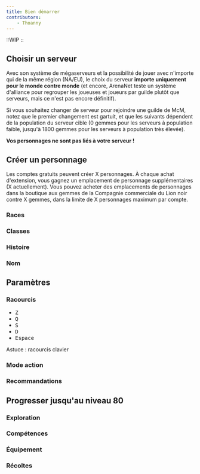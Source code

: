 ```yaml
---
title: Bien démarrer
contributors: 
    - Thoanny
---
```


::WIP
::

## Choisir un serveur

Avec son système de mégaserveurs et la possibilité de jouer avec n'importe qui de la même région (NA/EU), le choix du serveur **importe uniquement pour le monde contre monde** (et encore, ArenaNet teste un système d'alliance pour regrouper les joueuses et joueurs par guilde plutôt que serveurs, mais ce n'est pas encore définitif).

Si vous souhaitez changer de serveur pour rejoindre une guilde de McM, notez que le premier changement est gartuit, et que les suivants dépendent de la population du serveur cible (0 gemmes pour les serveurs à population faible, jusqu'à 1800 gemmes pour les serveurs à population très élevée).

**Vos personnages ne sont pas liés à votre serveur&nbsp;!**

## Créer un personnage

Les comptes gratuits peuvent créer X personnages. À chaque achat d'extension, vous gagnez un emplacement de personnage supplémentaires (X actuellement). Vous pouvez acheter des emplacements de personnages dans la boutique aux gemmes de la Compagnie commerciale du Lion noir contre X gemmes, dans la limite de X personnages maximum par compte.

### Races

### Classes

### Histoire

### Nom

## Paramètres

### Racourcis

* <kbd class="kbd kbd-sm">Z</kbd> 
* <kbd class="kbd kbd-sm">Q</kbd> 
* <kbd class="kbd kbd-sm">S</kbd> 
* <kbd class="kbd kbd-sm">D</kbd>
* <kbd class="kbd kbd-sm">Espace</kbd>

Astuce : racourcis clavier

### Mode action

### Recommandations

## Progresser jusqu'au niveau 80

### Exploration

### Compétences

### Équipement

### Récoltes